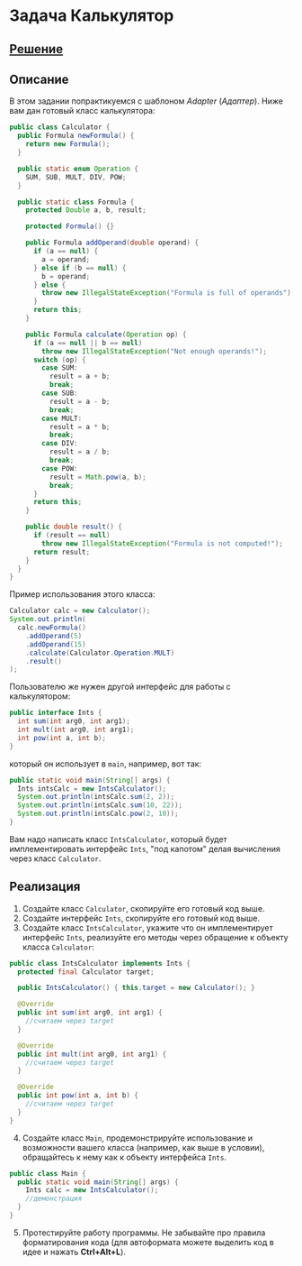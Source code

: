 # Задача Калькулятор
## [Решение](https://github.com/MarselFazlyev/MarselFazlyev/tree/master/StructurePatterns(Adapter)_Calculator/src)
## Описание
В этом задании попрактикуемся с шаблоном *Adapter* (*Адаптер*). Ниже вам дан готовый класс калькулятора:

```java
public class Calculator {
  public Formula newFormula() {
    return new Formula();
  }

  public static enum Operation {
    SUM, SUB, MULT, DIV, POW;
  }

  public static class Formula {
    protected Double a, b, result;

    protected Formula() {}

    public Formula addOperand(double operand) {
      if (a == null) {
        a = operand;
      } else if (b == null) {
        b = operand;
      } else {
        throw new IllegalStateException("Formula is full of operands");
      }
      return this;
    }

    public Formula calculate(Operation op) {
      if (a == null || b == null)
        throw new IllegalStateException("Not enough operands!");
      switch (op) {
        case SUM:
          result = a + b;
          break;
        case SUB:
          result = a - b;
          break;
        case MULT:
          result = a * b;
          break;
        case DIV:
          result = a / b;
          break;
        case POW:
          result = Math.pow(a, b);
          break;
      }
      return this;
    }

    public double result() {
      if (result == null)
        throw new IllegalStateException("Formula is not computed!");
      return result;
    }
  }
}
```

Пример использования этого класса:
```java
Calculator calc = new Calculator();
System.out.println(
  calc.newFormula()
    .addOperand(5)
    .addOperand(15)
    .calculate(Calculator.Operation.MULT)
    .result()
);
```

Пользователю же нужен другой интерфейс для работы с калькулятором:
```java
public interface Ints {
  int sum(int arg0, int arg1);
  int mult(int arg0, int arg1);
  int pow(int a, int b);
}
``` 
который он использует в `main`, например, вот так:
```java
public static void main(String[] args) {
  Ints intsCalc = new IntsCalculator();
  System.out.println(intsCalc.sum(2, 2));
  System.out.println(intsCalc.sum(10, 22));
  System.out.println(intsCalc.pow(2, 10));
}
```

Вам надо написать класс `IntsCalculator`, который будет имплементировать интерфейс `Ints`, "под капотом" делая вычисления через класс `Calculator`.

## Реализация
1. Создайте класс `Calculator`, скопируйте его готовый код выше.
2. Создайте интерфейс `Ints`, скопируйте его готовый код выше.
3. Создайте класс `IntsCalculator`, укажите что он имплементирует интерфейс `Ints`, реализуйте его методы через обращение к объекту класса `Calculator`:
```java
public class IntsCalculator implements Ints {
  protected final Calculator target;

  public IntsCalculator() { this.target = new Calculator(); }

  @Override
  public int sum(int arg0, int arg1) {
    //считаем через target
  }

  @Override
  public int mult(int arg0, int arg1) {
    //считаем через target
  }

  @Override
  public int pow(int a, int b) {
    //считаем через target
  }
}
```
4. Создайте класс `Main`, продемонстрируйте использование и возможности вашего класса (например, как выше в условии), обращайтесь к нему как к объекту интерфейса `Ints`.
```java
public class Main {
  public static void main(String[] args) {
    Ints calc = new IntsCalculator();
    //демонстрация
  }
}
```
5. Протестируйте работу программы. Не забывайте про правила форматирования кода (для автоформата можете выделить код в идее и нажать **Ctrl+Alt+L**).
